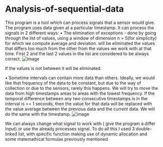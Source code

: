 # Analysis-of-sequential-data

This program is a tool which can process signals that a sensor would 
give. The program uses data given at a particular timestamp.
It can process the signals in 2 different ways:
• The elimination of exceptions - done by going through the list of values, using 
a window of dimension n = 5(for simplicity) for which we compute average and 
deviation. will be eliminated the values that differs too much from the other 
from the values we work with at that time. First 2 and the last 2 values in the 
list are considered to be always correct.
![image](https://user-images.githubusercontent.com/130227711/230722437-0e93eb25-6291-444e-9a4d-b776596dee26.png)

If the values is not between it will be eliminated.

• Sometime intervals can contain more data than others. Ideally, we would like 
that frequency of the data to be constant, but due to the way of collection or 
due to the sensors, rarely this happens. We will try to move the data from high 
timestamps areas to areas with the lowest frequency. If the temporal 
difference between any two consecutive timestamps is in the interval is >= 1 
seconds, then the value for that data will be replaced with the value average 
between the previous data and the current data. We will do the same with the 
timestamp.
![image](https://user-images.githubusercontent.com/130227711/230722519-a96e9842-09a0-464b-8bb5-d13b0f1156d2.png)

We can always change what signal to work with ( give the program a 
differ input) or use the already processes signal.
To do all this I used 3 double-linked list, with specific function making use 
of dynamic allocation and some matemathical formulas previously mentioned
